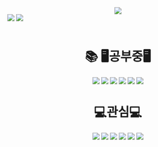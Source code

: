 
<!--
**tjdqls3607/tjdqls3607** is a ✨ _special_ ✨ repository because its `README.md` (this file) appears on your GitHub profile.

Here are some ideas to get you started:

- 🔭 I’m currently working on ...
- 🌱 I’m currently learning ...
- 👯 I’m looking to collaborate on ...
- 🤔 I’m looking for help with ...
- 💬 Ask me about ...
- 📫 How to reach me: ...
- 😄 Pronouns: ...
- ⚡ Fun fact: ...
-->

<div align="center">
<img src ="https://github.com/tjdqls3607/tjdqls3607/assets/101077436/48df6479-444d-4e3a-b10d-eb62e1c834c9"/>
</div>
<div>
<img src="https://github-readme-stats.vercel.app/api?username=tjdqls3607&show_icons=true&theme=radical"/>
<img src="https://github-readme-stats.vercel.app/api/top-langs/?username=anuraghazra&layout=compact"/>
</div>
<br>
<div align=center><h1>📚 🖥️공부중🖥️</h1></div>
<div align=center> 
<img src="https://img.shields.io/badge/java-007396?style=for-the-badge&logo=OpenJdk&logoColor=white"> 
<img src="https://img.shields.io/badge/python-3776AB?style=for-the-badge&logo=python&logoColor=yellow">
<img src="https://img.shields.io/badge/spring-6DB33F?style=for-the-badge&logo=spring&logoColor=white"> 
<img src="https://img.shields.io/badge/php-777BB4?style=for-the-badge&logo=php&logoColor=white">
<img src="https://img.shields.io/badge/phpMyAdmin-6C78AF?style=for-the-badge&logo=phpMyAdmin&logoColor=white"> 
<img src="https://img.shields.io/badge/Naver clova sentiment AI-03C75A?style=for-the-badge&logo=naver&logoColor=white"> 
<br>
<h1>💻관심💻</h1>
<img src="https://img.shields.io/badge/html5-E34F26?style=for-the-badge&logo=html5&logoColor=white"> 
<img src="https://img.shields.io/badge/css-1572B6?style=for-the-badge&logo=css3&logoColor=white"> 
<img src="https://img.shields.io/badge/javascript-F7DF1E?style=for-the-badge&logo=javascript&logoColor=black"> 
<img src="https://img.shields.io/badge/oracle-F80000?style=for-the-badge&logo=oracle&logoColor=white"> 
<img src="https://img.shields.io/badge/mysql-4479A1?style=for-the-badge&logo=mysql&logoColor=white"> 
<img src="https://img.shields.io/badge/bootstrap-7952B3?style=for-the-badge&logo=bootstrap&logoColor=white">
</div>


